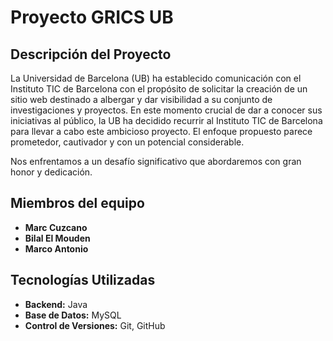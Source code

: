 # Proyecto GRICS UB

## Descripción del Proyecto

La Universidad de Barcelona (UB) ha establecido comunicación con el Instituto TIC de Barcelona con el propósito de solicitar la creación de un sitio web destinado a albergar y dar visibilidad a su conjunto de investigaciones y proyectos. En este momento crucial de dar a conocer sus iniciativas al público, la UB ha decidido recurrir al Instituto TIC de Barcelona para llevar a cabo este ambicioso proyecto. El enfoque propuesto parece prometedor, cautivador y con un potencial considerable. 

Nos enfrentamos a un desafío significativo que abordaremos con gran honor y dedicación.

## Miembros del equipo

- **Marc Cuzcano** 
- **Bilal El Mouden** 
- **Marco Antonio**

## Tecnologías Utilizadas

- **Backend:** Java
- **Base de Datos:** MySQL
- **Control de Versiones:** Git, GitHub
